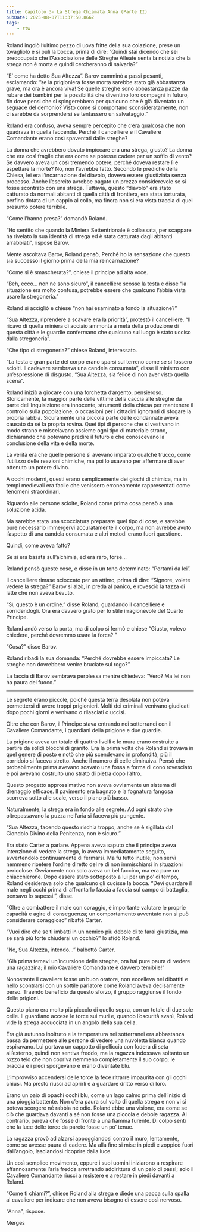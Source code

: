 ```yaml
---
title: Capitolo 3- La Strega Chiamata Anna (Parte II)
pubDate: 2025-08-07T11:37:50.866Z
tags:
    - rtw
---
```



Roland ingoiò l’ultimo pezzo di uova fritte della sua colazione, prese un tovagliolo e si pulì la bocca, prima di dire: “Quindi stai dicendo che sei preoccupato che l’Associazione delle Streghe Alleate senta la notizia che la strega non è morta e quindi cercheranno di salvarla?”






“E’ come ha detto Sua Altezza”. Barov camminò a passi pesanti, esclamando: ”se la prigioniera fosse morta sarebbe stato già abbastanza grave, ma ora è ancora viva! Se quelle streghe sono abbastanza pazze da rubare dei bambini per la possibilità che diventino loro compagni in futuro, fin dove pensi che si spingerebbero per qualcuno che è già diventato un seguace del demonio? Visto come si comportano sconsideratamente, non ci sarebbe da sorprendersi se tentassero un salvataggio.”






Roland era confuso, aveva sempre percepito che c’era qualcosa che non quadrava in quella faccenda. Perché il cancelliere e il Cavaliere Comandante erano così spaventati dalle streghe?






La donna che avrebbero dovuto impiccare era una strega, giusto? La donna che era così fragile che era come se potesse cadere per un soffio di vento? Se davvero aveva un così tremendo potere, perché doveva restare lì e aspettare la morte? No, non l’avrebbe fatto. Secondo le prediche della Chiesa, lei era l’incarnazione del diavolo, doveva essere giustiziata senza processo. Anche l’esercito avrebbe pagato un prezzo considerevole se si fosse scontrato con una strega. Tuttavia, questo “diavolo” era stato catturato da normali abitanti di quella città di frontiera, era stata torturata, perfino dotata di un cappio al collo, ma finora non si era vista traccia di quel presunto potere terribile.






“Come l’hanno presa?” domandò Roland.






“Ho sentito che quando la Miniera Settentrionale è collassata, per scappare ha rivelato la sua identità di strega ed è stata catturata dagli abitanti arrabbiati”, rispose Barov.






Mente ascoltava Barov, Roland pensò, Perché ho la sensazione che questo sia successo il giorno prima della mia reincarnazione?






“Come si è smascherata?”, chiese il principe ad alta voce.






“Beh, ecco… non ne sono sicuro”, il cancelliere scosse la testa e disse “la situazione era molto confusa, potrebbe essere che qualcuno l’abbia vista usare la stregoneria.”






Roland si accigliò e chiese “non hai esaminato a fondo la situazione?”






“Sua Altezza, riprendere a scavare era la priorità”, protestò il cancelliere. “Il ricavo di quella miniera di acciaio ammonta a metà della produzione di questa città e le guardie confermano che qualcuno sul luogo è stato ucciso dalla stregoneria”.






“Che tipo di stregoneria?” chiese Roland, interessato.






“La testa e gran parte del corpo erano sparsi sul terreno come se si fossero sciolti. Il cadavere sembrava una candela consumata”, disse il ministro con un’espressione di disgusto. “Sua Altezza, sia felice di non aver visto quella scena”.






Roland iniziò a giocare con una forchetta d’argento, pensieroso. Storicamente, la maggior parte delle vittime della caccia alle streghe da parte dell’Inquisizione era innocente, strumenti della chiesa per mantenere il controllo sulla popolazione, o occasioni per i cittadini ignoranti di sfogare la propria rabbia. Sicuramente una piccola parte delle condannate aveva causato da sé la propria rovina. Quei tipi di persone che si vestivano in modo strano e miscelavano assieme ogni tipo di materiale strano, dichiarando che potevano predire il futuro e che conoscevano la conclusione della vita e della morte.






La verità era che quelle persone sì avevano imparato qualche trucco, come l’utilizzo delle reazioni chimiche, ma poi lo usavano per affermare di aver ottenuto un potere divino.






A occhi moderni, questi erano semplicemente dei giochi di chimica, ma in tempi medievali era facile che venissero erroneamente rappresentati come fenomeni straordinari.






Riguardo alle persone sciolte, Roland come prima cosa pensò a una soluzione acida.






Ma sarebbe stata una scocciatura preparare quel tipo di cose, e sarebbe pure necessario immergervi accuratamente il corpo, ma non avrebbe avuto l’aspetto di una candela consumata e altri metodi erano fuori questione.






Quindi, come aveva fatto?






Se si era basata sull’alchimia, ed era raro, forse…






Roland pensò queste cose, e disse in un tono determinato: “Portami da lei”.






Il cancelliere rimase scioccato per un attimo, prima di dire: “Signore, volete vedere la strega?”  Barov si alzò, in preda al panico, e rovesciò la tazza di latte che non aveva bevuto.






“Sì, questo è un ordine.” disse Roland, guardando il cancelliere e sorridendogli. Ora era davvero grato per lo stile irragionevole del Quarto Principe.






Roland andò verso la porta, ma di colpo si fermò e chiese “Giusto, volevo chiedere, perché dovremmo usare la forca? ”






“Cosa?” disse Barov.






Roland ribadì la sua domanda: “Perché dovrebbe essere impiccata? Le streghe non dovrebbero venire bruciate sul rogo?”






La faccia di Barov sembrava perplessa mentre chiedeva: “Vero? Ma lei non ha paura del fuoco.”






***






Le segrete erano piccole, poiché questa terra desolata non poteva permettersi di avere troppi prigionieri. Molti dei criminali venivano giudicati dopo pochi giorni e venivano o rilasciati o uccisi.






Oltre che con Barov, il Principe stava entrando nei sotterranei con il Cavaliere Comandante, i guardiani della prigione e due guardie.






La prigione aveva un totale di quattro livelli e le mura erano costruite a partire da solidi blocchi di granito. Era la prima volta che Roland si trovava in quel genere di posto e notò che più scendevano in profondità, più il corridoio si faceva stretto. Anche il numero di celle diminuiva. Pensò che probabilmente prima avevano scavato una fossa a forma di cono rovesciato e poi avevano costruito uno strato di pietra dopo l’altro.






Questo progetto approssimativo non aveva ovviamente un sistema di drenaggio efficace. Il pavimento era bagnato e la fognatura fangosa scorreva sotto alle scale, verso il piano più basso.






Naturalmente, la strega era in fondo alle segrete. Ad ogni strato che oltrepassavano la puzza nell’aria si faceva più pungente.






“Sua Altezza, facendo questo rischia troppo, anche se è sigillata dal Ciondolo Divino della Penitenza, non è sicuro.”






Era stato Carter a parlare. Appena aveva saputo che il principe aveva intenzione di vedere la strega, lo aveva immediatamente seguito, avvertendolo continuamente di fermarsi. Ma fu tutto inutile; non servì nemmeno ripetere l’ordine diretto del re di non immischiarsi in situazioni pericolose. Ovviamente non solo aveva un bel faccino, ma era pure un chiacchierone. Dopo essere stato sottoposto a lui per un po’ di tempo, Roland desiderava solo che qualcuno gli cucisse la bocca. “Devi guardare il male negli occhi prima di affrontarlo faccia a faccia sul campo di battaglia, pensavo lo sapessi.”, disse.






“Oltre a combattere il male con coraggio, è importante valutare le proprie capacità e agire di conseguenza; un comportamento avventato non si può considerare coraggioso” ribatté Carter.






“Vuoi dire che se ti imbatti in un nemico più debole di te farai giustizia, ma se sarà più forte chiuderai un occhio?” lo sfidò Roland.






“No, Sua Altezza, intendo…” balbettò Carter.






“Già prima temevi un’incursione delle streghe, ora hai pure paura di vedere una ragazzina; il mio Cavaliere Comandante è davvero temibile!”






Nonostante il cavaliere fosse un buon oratore, non eccelleva nei dibattiti e nello scontrarsi con un sottile parlatore come Roland aveva decisamente perso. Traendo beneficio da questo sforzo, il gruppo raggiunse il fondo delle prigioni.






Questo piano era molto più piccolo di quello sopra, con un totale di due sole celle. Il guardiano accese le torce sui muri e, quando l’oscurità svanì, Roland vide la strega accucciata in un angolo della sua cella.






Era già autunno inoltrato e la temperatura nei sotterranei era abbastanza bassa da permettere alle persone di vedere una nuvoletta bianca quando espiravano. Lui portava un cappotto di pelliccia con fodera di seta all’esterno, quindi non sentiva freddo, ma la ragazza indossava soltanto un rozzo telo che non copriva nemmeno completamente il suo corpo; le braccia e i piedi sporgevano e erano diventate blu.






L’improvviso accendersi delle torce la fece ritrarre impaurita con gli occhi chiusi. Ma presto riuscì ad aprirli e a guardare dritto verso di loro.






Erano un paio di opachi occhi blu, come un lago calmo prima dell’inizio di una pioggia battente. Non c’era paura sul volto di quella strega e non vi si poteva scorgere né rabbia né odio. Roland ebbe una visione, era come se ciò che guardava davanti a sé non fosse una piccola e debole ragazza. Al contrario, pareva che fosse di fronte a una fiamma furente. Di colpo sentì che la luce delle torce da parete fosse un po’ tenue.






La ragazza provò ad alzarsi appoggiandosi contro il muro, lentamente, come se avesse paura di cadere. Ma alla fine si mise in piedi e zoppicò fuori dall’angolo, lasciandosi ricoprire dalla luce.






Un così semplice movimento, eppure i suoi uomini iniziarono a respirare affannosamente l’aria fredda arretrando addirittura di un paio di passi; solo il Cavaliere Comandante riuscì a resistere e a restare in piedi davanti a Roland.






“Come ti chiami?”, chiese Roland alla strega e diede una pacca sulla spalla al cavaliere per indicare che non aveva bisogno di essere così nervoso.






“Anna”, rispose.














Merges




                                


                                



